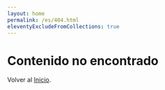 ```yaml
---
layout: home
permalink: /es/404.html
eleventyExcludeFromCollections: true
---
```

# Contenido no encontrado

Volver al <a href="{{ '/' | url }}">Inicio</a>.

